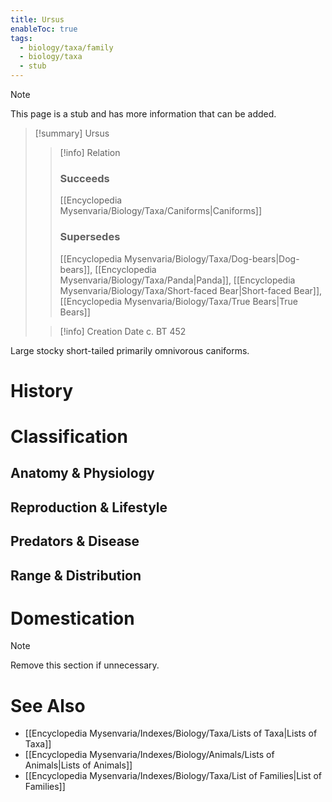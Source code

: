 ```yaml
---
title: Ursus
enableToc: true
tags:
  - biology/taxa/family
  - biology/taxa
  - stub
---
```


> [!note]
> This page is a stub and has more information that can be added.

> [!summary] Ursus
> > [!info] Relation
> > ### Succeeds
> > [[Encyclopedia Mysenvaria/Biology/Taxa/Caniforms|Caniforms]]
> > ### Supersedes
> > [[Encyclopedia Mysenvaria/Biology/Taxa/Dog-bears|Dog-bears]], [[Encyclopedia Mysenvaria/Biology/Taxa/Panda|Panda]], [[Encyclopedia Mysenvaria/Biology/Taxa/Short-faced Bear|Short-faced Bear]], [[Encyclopedia Mysenvaria/Biology/Taxa/True Bears|True Bears]]
>
> > [!info] Creation Date
> > c. BT 452

Large stocky short-tailed primarily omnivorous caniforms.
# History

# Classification
## Anatomy & Physiology

## Reproduction & Lifestyle

## Predators & Disease

## Range & Distribution

# Domestication

> [!note]
> Remove this section if unnecessary.
# See Also
- [[Encyclopedia Mysenvaria/Indexes/Biology/Taxa/Lists of Taxa|Lists of Taxa]]
- [[Encyclopedia Mysenvaria/Indexes/Biology/Animals/Lists of Animals|Lists of Animals]]
- [[Encyclopedia Mysenvaria/Indexes/Biology/Taxa/List of Families|List of Families]]